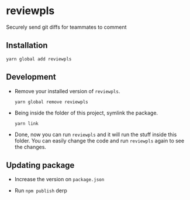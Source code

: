 # reviewpls
Securely send git diffs for teammates to comment

## Installation
```
yarn global add reviewpls
```

## Development
- Remove your installed version of `reviewpls`.
  ```
  yarn global remove reviewpls
  ```
- Being inside the folder of this project, symlink the package.
  ```
  yarn link
  ```
- Done, now you can run `reviewpls` and it will run the stuff inside this folder.
You can easily change the code and run `reviewpls` again to see the changes.

## Updating package

- Increase the version on `package.json`

- Run `npm publish` derp
